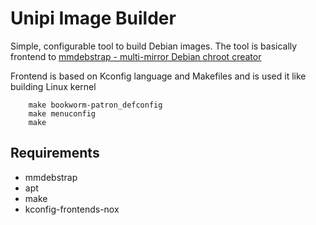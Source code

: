 # Unipi Image Builder

Simple, configurable tool to build Debian images. The tool is basically frontend to [mmdebstrap - multi-mirror Debian chroot creator](https://gitlab.mister-muffin.de/josch/mmdebstrap)

Frontend is based on Kconfig language and Makefiles and is used it like building Linux kernel

``` 
    make bookworm-patron_defconfig
    make menuconfig
    make
```

## Requirements
- mmdebstrap
- apt
- make
- kconfig-frontends-nox
  
